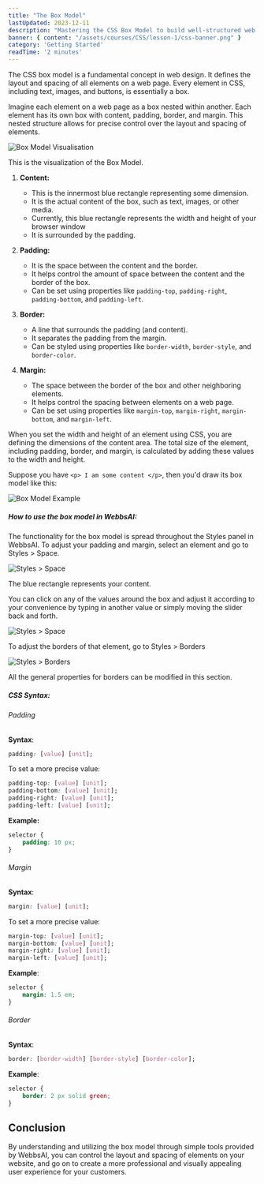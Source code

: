 ```yaml
---
title: "The Box Model"
lastUpdated: 2023-12-11
description: "Mastering the CSS Box Model to build well-structured web pages"
banner: { content: "/assets/courses/CSS/lesson-1/css-banner.png" }
category: 'Getting Started'
readTime: '2 minutes'
---
```


The CSS box model is a fundamental concept in web design. It defines the layout and spacing of all elements on a web page. Every element in CSS, including text, images, and buttons, is essentially a box.

Imagine each element on a web page as a box nested within another. Each element has its own box with content, padding, border, and margin. This nested structure allows for precise control over the layout and spacing of elements.

![Box Model Visualisation](/assets/courses/CSS/lesson-4/box-model.png "Photo taken from Chrome Developer Tools")

This is the visualization of the Box Model.

1. **Content:**

    - This is the innermost blue rectangle representing some dimension.
    - It is the actual content of the box, such as text, images, or other media.
    - Currently, this blue rectangle represents the width and height of your browser window
    - It is surrounded by the padding.

2. **Padding:**

    - It is the space between the content and the border.
    - It helps control the amount of space between the content and the border of the box.
    - Can be set using properties like `padding-top`, `padding-right`, `padding-bottom`, and `padding-left`.

3. **Border:**

    - A line that surrounds the padding (and content).
    - It separates the padding from the margin.
    - Can be styled using properties like `border-width`, `border-style`, and `border-color`.

4. **Margin:**
    - The space between the border of the box and other neighboring elements.
    - It helps control the spacing between elements on a web page.
    - Can be set using properties like `margin-top`, `margin-right`, `margin-bottom`, and `margin-left`.

When you set the width and height of an element using CSS, you are defining the dimensions of the content area. The total size of the element, including padding, border, and margin, is calculated by adding these values to the width and height.

Suppose you have `<p> I am some content </p>`, then you'd draw its box model like this:

![Box Model Example](/assets/courses/CSS/lesson-4/box-model-text.png "The Box Model Example")

##### How to use the box model in WebbsAI:

The functionality for the box model is spread throughout the Styles panel in WebbsAI.
To adjust your padding and margin, select an element and go to Styles > Space.

![Styles > Space](/assets/courses/CSS/lesson-4/box-model-webbsai.png "Styles > Space")

The blue rectangle represents your content.

You can click on any of the values around the box and adjust it according to your convenience by typing in another value or simply moving the slider back and forth.

![Styles > Space](/assets/courses/CSS/lesson-4/box-model-adjust-space.png "Styles > Space")

To adjust the borders of that element, go to Styles > Borders

![Styles > Borders](/assets/courses/CSS/lesson-4/box-model-webbsai-borders.png "Styles > Borders")

All the general properties for borders can be modified in this section.

##### CSS Syntax:

###### Padding

**Syntax**:

```css
padding: [value] [unit];
```

To set a more precise value:

```css
padding-top: [value] [unit];
padding-bottom: [value] [unit];
padding-right: [value] [unit];
padding-left: [value] [unit];
```

**Example:**

```css
selector {
	padding: 10 px;
}
```

###### Margin

**Syntax**:

```css
margin: [value] [unit];
```

To set a more precise value:

```css
margin-top: [value] [unit];
margin-bottom: [value] [unit];
margin-right: [value] [unit];
margin-left: [value] [unit];
```

**Example**:

```css
selector {
	margin: 1.5 em;
}
```

###### Border

**Syntax**:

```css
border: [border-width] [border-style] [border-color];
```

**Example**:

```css
selector {
	border: 2 px solid green;
}
```

## Conclusion

By understanding and utilizing the box model through simple tools provided by WebbsAI, you can control the layout and spacing of elements on your website, and go on to create a more professional and visually appealing user experience for your customers.
